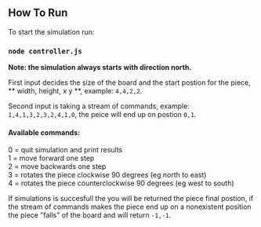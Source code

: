 ## How To Run

To start the simulation run:

### `node controller.js`

**Note: the simulation always starts with direction north.**

First input decides the size of the board and the start postion for the piece, ** width, height, x y **, example: `4,4,2,2`.

Second input is taking a stream of commands, example: `1,4,1,3,2,3,2,4,1,0`, the peice will end up on postion `0,1`.

#### Available commands:
  0 = quit simulation and print results <br />
  1 = move forward one step <br />
  2 = move backwards one step <br />
  3 = rotates the piece clockwise 90 degrees (eg north to east) <br />
  4 = rotates the piece counterclockwise 90 degrees (eg west to south) <br />

If simulations is succesfull the you will be returned the piece final postion, if the stream of commands makes the piece end up on a nonexistent position the piece "falls" of the board and will return `-1,-1`.